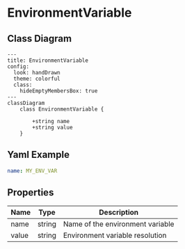 # EnvironmentVariable

## Class Diagram

```mermaid
---
title: EnvironmentVariable
config:
  look: handDrawn
  theme: colorful
  class:
    hideEmptyMembersBox: true
---
classDiagram
    class EnvironmentVariable {
      
        +string name
        +string value
    }
```

## Yaml Example

```yaml
name: MY_ENV_VAR

```

## Properties

| Name | Type | Description |
| ---- | ---- | ----------- |
| name | string | Name of the environment variable  |
| value | string | Environment variable resolution  |
